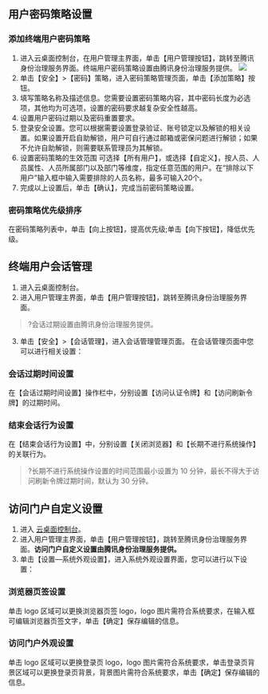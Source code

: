 ## 用户密码策略设置
### 添加终端用户密码策略
1. 进入云桌面控制台，在用户管理主界面，单击【用户管理按钮】，跳转至腾讯身份治理服务界面。终端用户密码策略设置由腾讯身份治理服务提供。
![](https://main.qcloudimg.com/raw/376065d917bc2c47e9d27a00f83d93ba.png)
2. 单击【安全】>【密码】策略，进入密码策略管理页面，单击【添加策略】按钮。
3. 填写策略名称及描述信息。您需要设置密码策略内容，其中密码长度为必选项，其他均为可选项，设置的密码要求越复杂安全性越高。
4. 设置用户密码过期以及密码重置要求。
5. 登录安全设置。您可以根据需要设置登录验证、账号锁定以及解锁的相关设置。如果设置开启自助解锁，用户可自行通过邮箱或密保问题进行解锁；如果不允许自助解锁，则需要联系管理员为其解锁。
6. 设置密码策略的生效范围
可选择【所有用户】，或选择【自定义】，按人员、人员属性、人员所属部门以及部门等维度，指定任意范围的用户。在“排除以下用户”输入框中输入需要排除的人员名称，最多可输入20个。
7. 完成以上设置后，单击【确认】，完成当前密码策略设置。

### 密码策略优先级排序
在密码策略列表中，单击【向上按钮】，提高优先级;单击【向下按钮】，降低优先级。

## 终端用户会话管理
1. 进入云桌面控制台。
2. 进入用户管理主界面，单击【用户管理按钮】，跳转至腾讯身份治理服务界面。
>?会话过期设置由腾讯身份治理服务提供。
3. 单击【安全】>【会话管理】，进入会话管理管理页面。
在会话管理页面中您可以进行相关设置：

### 会话过期时间设置
在【会话过期时间设置】操作栏中，分别设置【访问认证令牌】和【访问刷新令牌】的过期时间。
### 结束会话行为设置
在【结束会话行为设置】中，分别设置【关闭浏览器】和【长期不进行系统操作】的关联行为。
>?长期不进行系统操作设置的时间范围最小设置为 10 分钟，最长不得大于访问刷新令牌过期时间，默认为 30 分钟。


## 访问门户自定义设置
1. 进入 [云桌面控制台]()。
2. 进入用户管理主界面，单击【用户管理按钮】，跳转至腾讯身份治理服务界面。**访问门户自定义设置由腾讯身份治理服务提供。**
3. 单击【设置—系统外观设置】，进入系统外观设置界面，您可以进行以下设置：

### 浏览器页签设置
单击 logo 区域可以更换浏览器页签 logo，logo 图片需符合系统要求，在输入框可编辑浏览器页签文字，单击【确定】保存编辑的信息。
### 访问门户外观设置
单击 logo 区域可以更换登录页 logo，logo 图片需符合系统要求，单击登录页背景区域可以更换登录页背景，背景图片需符合系统要求，单击【确定】保存编辑的信息。
